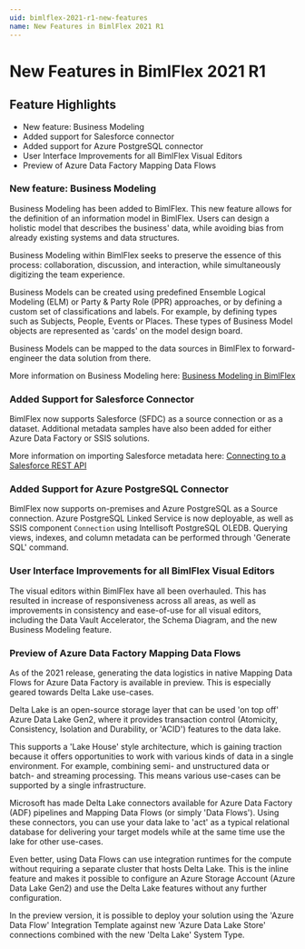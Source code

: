 ```yaml
---
uid: bimlflex-2021-r1-new-features
name: New Features in BimlFlex 2021 R1
---
```

# New Features in BimlFlex 2021 R1

## Feature Highlights

* New feature: Business Modeling
* Added support for Salesforce connector
* Added support for Azure PostgreSQL connector
* User Interface Improvements for all BimlFlex Visual Editors
* Preview of Azure Data Factory Mapping Data Flows

### New feature: Business Modeling

Business Modeling has been added to BimlFlex.
This new feature allows for the definition of an information model in BimlFlex.
Users can design a holistic model that describes the business' data, while avoiding bias from already existing systems and data structures.

Business Modeling within BimlFlex seeks to preserve the essence of this process: collaboration, discussion, and interaction, while simultaneously digitizing the team experience.

Business Models can be created using predefined Ensemble Logical Modeling (ELM) or Party & Party Role (PPR) approaches, or by defining a custom set of classifications and labels.
For example, by defining types such as Subjects, People, Events or Places.
These types of Business Model objects are represented as 'cards' on the model design board.

Business Models can be mapped to the data sources in BimlFlex to forward-engineer the data solution from there.

More information on Business Modeling here: [Business Modeling in BimlFlex](xref:business-modeling)

### Added Support for Salesforce Connector

BimlFlex now supports Salesforce (SFDC) as a source connection or as a dataset.
Additional metadata samples have also been added for either Azure Data Factory or SSIS solutions.

More information on importing Salesforce metadata here: [Connecting to a Salesforce REST API](xref:source-salesforce-rest-api)

### Added Support for Azure PostgreSQL Connector

BimlFlex now supports on-premises and Azure PostgreSQL as a Source connection.
Azure PostgreSQL Linked Service is now deployable, as well as SSIS component `Connection` using Intellisoft PostgreSQL OLEDB.
Querying views, indexes, and column metadata can be performed through 'Generate SQL' command.

### User Interface Improvements for all BimlFlex Visual Editors

The visual editors within BimlFlex have all been overhauled.
This has resulted in increase of responsiveness across all areas, as well as improvements in consistency and ease-of-use for all visual editors, including the Data Vault Accelerator, the Schema Diagram, and the new Business Modeling feature.

### Preview of Azure Data Factory Mapping Data Flows

As of the 2021 release, generating the data logistics in native Mapping Data Flows for Azure Data Factory is available in preview.
This is especially geared towards Delta Lake use-cases.

Delta Lake is an open-source storage layer that can be used 'on top off' Azure Data Lake Gen2, where it provides transaction control (Atomicity, Consistency, Isolation and Durability, or 'ACID') features to the data lake.

This supports a 'Lake House' style architecture, which is gaining traction because it offers opportunities to work with various kinds of data in a single environment.
For example, combining semi- and unstructured data or batch- and streaming processing.
This means various use-cases can be supported by a single infrastructure.

Microsoft has made Delta Lake connectors available for Azure Data Factory (ADF) pipelines and Mapping Data Flows (or simply 'Data Flows').
Using these connectors, you can use your data lake to 'act' as a typical relational database for delivering your target models while at the same time use the lake for other use-cases.

Even better, using Data Flows can use integration runtimes for the compute without requiring a separate cluster that hosts Delta Lake.
This is the inline feature and makes it possible to configure an Azure Storage Account (Azure Data Lake Gen2) and use the Delta Lake features without any further configuration.

In the preview version, it is possible to deploy your solution using the 'Azure Data Flow' Integration Template against new 'Azure Data Lake Store' connections combined with the new 'Delta Lake' System Type.
